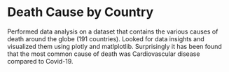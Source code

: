 # Death Cause by Country
Performed data analysis on a dataset that contains the various causes of death around the globe (191 countries). Looked for data insights and visualized them using plotly and matlplotlib.
Surprisingly it has been found that the most common cause of death was Cardiovascular disease compared to Covid-19.
